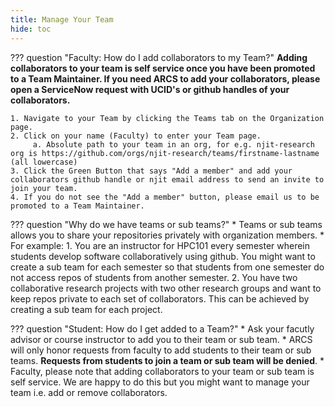 ```yaml
---
title: Manage Your Team
hide: toc
---
```


??? question "Faculty: How do I add collaborators to my Team?"
    __Adding collaborators to your team is self service once you have been promoted to a Team Maintainer. If you need ARCS to add your collaborators, please open a ServiceNow request with UCID's or github handles of your collaborators.__

    1. Navigate to your Team by clicking the Teams tab on the Organization page.
    2. Click on your name (Faculty) to enter your Team page.
         a. Absolute path to your team in an org, for e.g. njit-research org is https://github.com/orgs/njit-research/teams/firstname-lastname (all lowercase)
    3. Click the Green Button that says "Add a member" and add your collaborators github handle or njit email address to send an invite to join your team.
    4. If you do not see the "Add a member" button, please email us to be promoted to a Team Maintainer.

??? question "Why do we have teams or sub teams?"
    * Teams or sub teams allows you to share your repositories privately with organization members. 
    * For example: 
          1. You are an instructor for HPC101 every semester wherein students develop software collaboratively using github. You might want to create a sub team for each semester so that students from one semester do not access repos of students from another semester. 
          2. You have two collaborative research projects with two other research groups and want to keep repos private to each set of collaborators. This can be achieved by creating a sub team for each project.

??? question "Student: How do I get added to a Team?"
    * Ask your facutly advisor or course instructor to add you to their team or sub team.
    * ARCS will only honor requests from faculty to add students to their team or sub teams. __Requests from students to join a team or sub team will be denied__. 
    * Faculty, please note that adding collaborators to your team or sub team is self service. We are happy to do this but you might want to manage your team i.e. add or remove collaborators.


 
